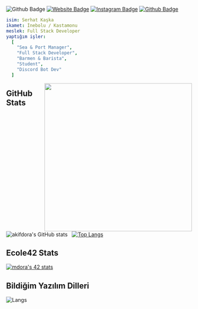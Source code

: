 ![Github Badge](https://komarev.com/ghpvc/?username=Serhat-18&color=blueviolet)
[![Website Badge](https://img.shields.io/badge/-Website-1db5e7?style=flat-quare&labelColor=1db5e7&logo=internetexplorer&logoColor=white&link=link)](https://www.srhdev.xyz)
[![Instagram Badge](https://img.shields.io/badge/-Instagram-C13584?style=flat-quare&labelColor=C13584&logo=instagram&logoColor=white&link=link)](https://instagram.com/serhat.lua)
[![Github Badge](https://img.shields.io/badge/-Github-000000?style=flat-quare&labelColor=000000&logo=github&logoColor=white&link=link)](https://github.com/Serhat-18) 
```yaml
isim: Serhat Kaşka
ikamet: İnebolu / Kastamonu
meslek: Full Stack Developer
yaptığım işler:
  [
    "Sea & Port Manager",
    "Full Stack Developer",
    "Barmen & Barista",
    "Student",
    "Discord Bot Dev"
  ]


```
<img align="right" width="400px" src="https://user-images.githubusercontent.com/77089894/206934975-0e140d74-3d5e-4e2f-afde-c6e372e5274b.gif">

## GitHub Stats
![akifdora's GitHub stats](https://github-readme-stats.vercel.app/api?username=Serhat-18&show_icons=true&theme=synthwave) &nbsp;&nbsp;[![Top Langs](https://github-readme-stats.vercel.app/api/top-langs/?username=Serhat-18&layout=compact&theme=synthwave)](https://github.com/Serhat-18)
## Ecole42 Stats
[![mdora's 42 stats](https://badge42.vercel.app/api/v2/clg05bk9k001108mqrdthmhqm/stats?cursusId=9&coalitionId=piscine)](https://github.com/Serhat-18)
## Bildiğim Yazılım Dilleri
![Langs](https://skillicons.dev/icons?i=html,css,js,php,c,cs,lua,py,c++")
